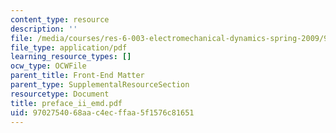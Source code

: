 ```yaml
---
content_type: resource
description: ''
file: /media/courses/res-6-003-electromechanical-dynamics-spring-2009/9702754068aac4ecffaa5f1576c81651_preface_ii_emd.pdf
file_type: application/pdf
learning_resource_types: []
ocw_type: OCWFile
parent_title: Front-End Matter
parent_type: SupplementalResourceSection
resourcetype: Document
title: preface_ii_emd.pdf
uid: 97027540-68aa-c4ec-ffaa-5f1576c81651
---
```

